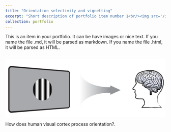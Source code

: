 ```yaml
---
title: "Orientation selectivity and vignetting"
excerpt: "Short description of portfolio item number 1<br/><img src='/images/brain_and_grating.png'>"
collection: portfolio
---
```


This is an item in your portfolio. It can be have images or nice text. If you name the file .md, it will be parsed as markdown. If you name the file .html, it will be parsed as HTML. 


<img style="float:right ;padding: 15px 0px 15px 25px" src="/images/brain_and_grating.png"/>
<p style="text-align: justify">
How does human visual cortex process orientation?.</p>

